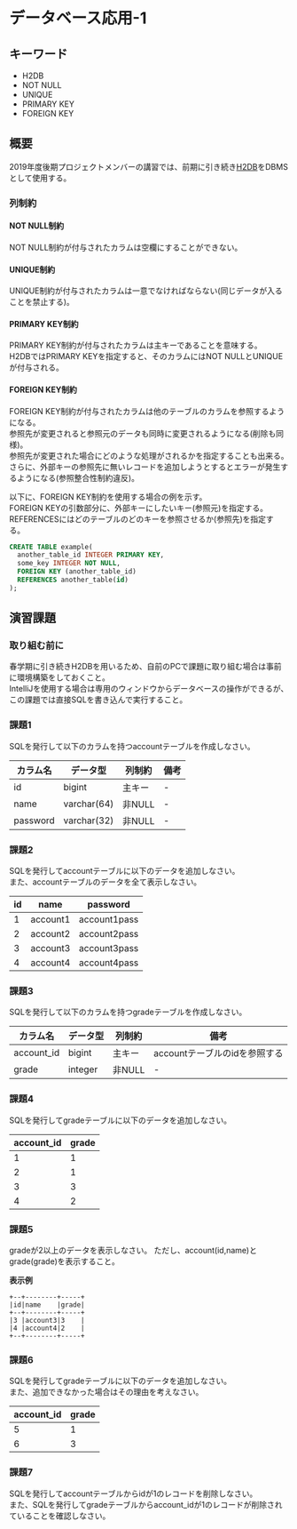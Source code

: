 # データベース応用-1

## キーワード

* H2DB
* NOT NULL
* UNIQUE
* PRIMARY KEY
* FOREIGN KEY

## 概要

2019年度後期プロジェクトメンバーの講習では、前期に引き続き[H2DB](https://www.h2database.com/html/main.html)をDBMSとして使用する。

### 列制約

#### NOT NULL制約

NOT NULL制約が付与されたカラムは空欄にすることができない。

#### UNIQUE制約

UNIQUE制約が付与されたカラムは一意でなければならない(同じデータが入ることを禁止する)。

#### PRIMARY KEY制約

PRIMARY KEY制約が付与されたカラムは主キーであることを意味する。</br>
H2DBではPRIMARY KEYを指定すると、そのカラムにはNOT NULLとUNIQUEが付与される。

#### FOREIGN KEY制約

FOREIGN KEY制約が付与されたカラムは他のテーブルのカラムを参照するようになる。</br>
参照先が変更されると参照元のデータも同時に変更されるようになる(削除も同様)。</br>
参照先が変更された場合にどのような処理がされるかを指定することも出来る。</br>
さらに、外部キーの参照先に無いレコードを追加しようとするとエラーが発生するようになる(参照整合性制約違反)。</br>

以下に、FOREIGN KEY制約を使用する場合の例を示す。</br>
FOREIGN KEYの引数部分に、外部キーにしたいキー(参照元)を指定する。</br>
REFERENCESにはどのテーブルのどのキーを参照させるか(参照先)を指定する。

```sql
CREATE TABLE example(
  another_table_id INTEGER PRIMARY KEY,
  some_key INTEGER NOT NULL,
  FOREIGN KEY (another_table_id)
  REFERENCES another_table(id)
);
```

## 演習課題

### 取り組む前に

春学期に引き続きH2DBを用いるため、自前のPCで課題に取り組む場合は事前に環境構築をしておくこと。</br>
IntelliJを使用する場合は専用のウィンドウからデータベースの操作ができるが、この課題では直接SQLを書き込んで実行すること。</br>

### 課題1

SQLを発行して以下のカラムを持つaccountテーブルを作成しなさい。

|カラム名|データ型|列制約|備考|
|---|---|---|---|
|id|bigint|主キー|-|
|name|varchar(64)|非NULL|-|
|password|varchar(32)|非NULL|-|

### 課題2

SQLを発行してaccountテーブルに以下のデータを追加しなさい。</br>
また、accountテーブルのデータを全て表示しなさい。

|id|name|password|
|---|---|---|
|1|account1|account1pass|
|2|account2|account2pass|
|3|account3|account3pass|
|4|account4|account4pass|

### 課題3

SQLを発行して以下のカラムを持つgradeテーブルを作成しなさい。

|カラム名|データ型|列制約|備考|
|---|---|---|---|
|account_id|bigint|主キー|accountテーブルのidを参照する|
|grade|integer|非NULL|-|

### 課題4

SQLを発行してgradeテーブルに以下のデータを追加しなさい。</br>

|account_id|grade|
|---|---|
|1|1|
|2|1|
|3|3|
|4|2|

### 課題5

gradeが2以上のデータを表示しなさい。
ただし、account(id,name)とgrade(grade)を表示すること。

**表示例**

```text
+--+--------+-----+
|id|name    |grade|
+--+--------+-----+
|3 |account3|3    |
|4 |account4|2    |
+--+--------+-----+
```

### 課題6

SQLを発行してgradeテーブルに以下のデータを追加しなさい。</br>
また、追加できなかった場合はその理由を考えなさい。

|account_id|grade|
|---|---|
|5|1|
|6|3|

### 課題7

SQLを発行してaccountテーブルからidが1のレコードを削除しなさい。</br>
また、SQLを発行してgradeテーブルからaccount_idが1のレコードが削除されていることを確認しなさい。

